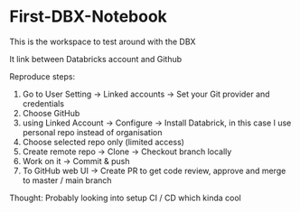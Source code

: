# First-DBX-Notebook

This is the workspace to test around with the DBX

It link between Databricks account and Github

Reproduce steps:

  1. Go to User Setting -> Linked accounts -> Set your Git provider and credentials
  2. Choose GitHub
  3. using Linked Account -> Configure -> Install Databrick, in this case I use personal repo instead of organisation
  4. Choose selected repo only (limited access)
  5. Create remote repo -> Clone -> Checkout branch locally
  6. Work on it -> Commit & push
  7. To GitHub web UI -> Create PR to get code review, approve and merge to master / main branch

Thought: 
Probably looking into setup CI / CD which kinda cool
